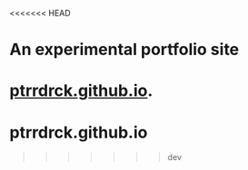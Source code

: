 <<<<<<< HEAD
# An experimental portfolio site

[ptrrdrck.github.io](https://ptrrdrck.github.io).
=======
# ptrrdrck.github.io
>>>>>>> dev
